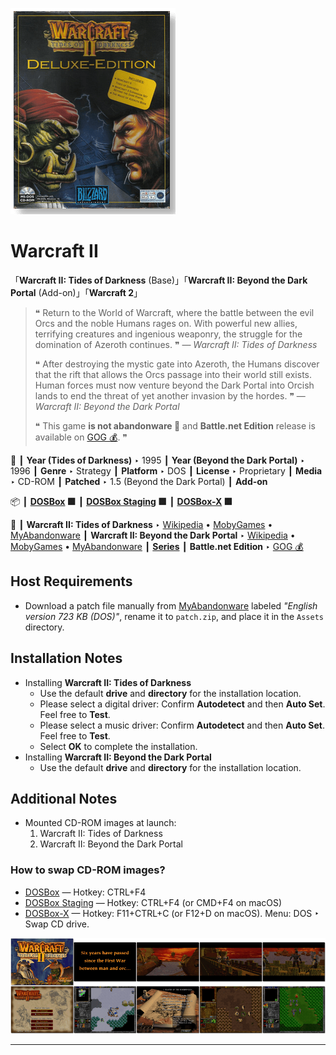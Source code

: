 ![](Thumbnail.png "application-thumbnail")

# Warcraft II

「**Warcraft II: Tides of Darkness** (Base)」「**Warcraft II: Beyond the Dark Portal** (Add-on)」「**Warcraft 2**」

> ❝ Return to the World of Warcraft, where the battle between the evil Orcs and the noble Humans rages on. With powerful new allies, terrifying creatures and ingenious weaponry, the struggle for the domination of Azeroth continues. ❞ — *Warcraft II: Tides of Darkness*
>
> ❝ After destroying the mystic gate into Azeroth, the Humans discover that the rift that allows the Orcs passage into their world still exists. Human forces must now venture beyond the Dark Portal into Orcish lands to end the threat of yet another invasion by the hordes. ❞ — *Warcraft II: Beyond the Dark Portal*
>
> ❝ This game **is not abandonware 🚫** and **Battle.net Edition** release is available on [GOG 💰](https://www.gog.com/en/game/warcraft_2_battlenet_edition). ❞
>

📌 ┃ **Year (Tides of Darkness)** ‣ 1995 ┃ **Year (Beyond the Dark Portal)** ‣ 1996 ┃ **Genre** ‣ Strategy ┃ **Platform** ‣ DOS ┃ **License** ‣ Proprietary ┃ **Media** ‣ CD-ROM ┃ **Patched** ‣ 1.5 (Beyond the Dark Portal) ┃ **Add-on** 

📦 ┃ **[DOSBox](https://www.dosbox.com/) 🟩** ┃ **[DOSBox Staging](https://dosbox-staging.github.io/) 🟩** ┃ **[DOSBox-X](https://dosbox-x.com/) 🟩** 

📎 ┃ **Warcraft II: Tides of Darkness** ‣ [Wikipedia](https://en.wikipedia.org/wiki/Warcraft_II:_Tides_of_Darkness) • [MobyGames](https://www.mobygames.com/game/1339/warcraft-ii-tides-of-darkness/) • [MyAbandonware](https://www.myabandonware.com/game/warcraft-ii-tides-of-darkness-2sh) ┃ **Warcraft II: Beyond the Dark Portal** ‣ [Wikipedia](https://en.wikipedia.org/wiki/Warcraft_II:_Beyond_the_Dark_Portal) • [MobyGames](https://www.mobygames.com/game/1377/warcraft-ii-beyond-the-dark-portal/) • [MyAbandonware](https://www.myabandonware.com/game/warcraft-ii-beyond-the-dark-portal-4a5) ┃ **[Series](https://en.wikipedia.org/wiki/Warcraft)** ┃ **Battle.net Edition** ‣ [GOG 💰](https://www.gog.com/en/game/warcraft_2_battlenet_edition) 

## Host Requirements
- Download a patch file manually from [MyAbandonware](https://www.myabandonware.com/game/warcraft-ii-beyond-the-dark-portal-4a5) labeled *"English version 723 KB (DOS)"*, rename it to `patch.zip`, and place it in the `Assets` directory.

## Installation Notes
- Installing **Warcraft II: Tides of Darkness**
  - Use the default **drive** and **directory** for the installation location.
  - Please select a digital driver: Confirm **Autodetect** and then **Auto Set**. Feel free to **Test**.
  - Please select a music driver: Confirm **Autodetect** and then **Auto Set**. Feel free to **Test**.
  - Select **OK** to complete the installation.
- Installing **Warcraft II: Beyond the Dark Portal**
  - Use the default **drive** and **directory** for the installation location.

## Additional Notes
- Mounted CD-ROM images at launch:
  1. Warcraft II: Tides of Darkness
  2. Warcraft II: Beyond the Dark Portal

### How to swap CD-ROM images?
- [DOSBox](https://www.dosbox.com/wiki/DOSBox_FAQ#Swapping_CD_images) — Hotkey: CTRL+F4
- [DOSBox Staging](https://github.com/dosbox-staging/dosbox-staging/blob/main/README) — Hotkey: CTRL+F4 (or CMD+F4 on macOS)
- [DOSBox-X](https://dosbox-x.com/wiki/Guide%3AManaging-image-files-in-DOSBox%E2%80%90X#_mounting_multiple_cd_or_dvd_images) — Hotkey: F11+CTRL+C (or F12+D on macOS). Menu: DOS ‣ Swap CD drive.

![](Montage.png "Warcraft II")

---

